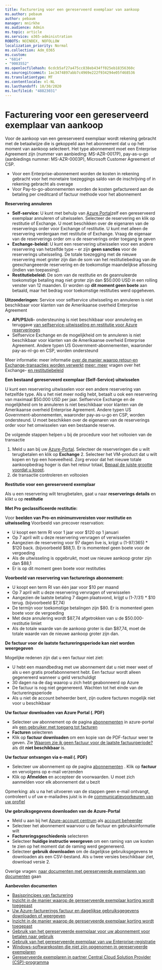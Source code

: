 ```yaml
---
title: Facturering voor een gereserveerd exemplaar van aankoop
ms.author: pebaum
author: pebaum
manager: mnirkhe
ms.audience: Admin
ms.topic: article
ms.service: o365-administration
ROBOTS: NOINDEX, NOFOLLOW
localization_priority: Normal
ms.collection: Adm_O365
ms.custom:
- "6814"
- "9003552"
ms.openlocfilehash: 6cdcb5af27a475cc838eb434ff025eb18356360c
ms.sourcegitcommit: 1ac3474897abb7c4969e222f934294e05f468536
ms.translationtype: MT
ms.contentlocale: nl-NL
ms.lasthandoff: 10/30/2020
ms.locfileid: "48823031"
---
```

# <a name="billing-for-reserved-instance-purchase"></a>Facturering voor een gereserveerd exemplaar van aankoop

Voor de aankoop van een gereserveerd exemplaar wordt rekening gebracht met de betaalwijze die is gekoppeld aan het abonnement dat u op het moment van aankoop selecteert. Het type abonnement moet een Enterprise Agreement zijn (nummer van aanbieding: MS-AZR-0017P), pay-as-u-go (aanbiedings nummer: MS-AZR-0003P), Microsoft Customer Agreement of CSP.

- Voor een Enterprise-abonnement worden de kosten in rekening gebracht voor het monetaire toezeggings saldo van de inschrijving of in rekening gebracht als overage
- Voor Pay-to-go-abonnementen worden de kosten gefactureerd aan de betaling per creditcard of factuur methode voor het abonnement

**Reservering annuleren**

- **Self-service:** U kunt met behulp van [Azure Portal](https://portal.azure.com/#blade/Microsoft_Azure_Reservations/ReservationsBrowseBlade)zelf een gereserveerd exemplaar annuleren of uitwisselen. Selecteer de reservering en klik op restitutie of Exchange. U moet beschikken over de eigenaren van de reserverings order voor Exchange of restitutie. U kunt met alleen de reservering verdergaan met restitutie of Exchange. Vraag de eigenaar van de reserverings order om u de reserverings order toegang te geven
- **Exchange-beleid:** U kunt een reservering uitwisselen voor een andere reservering van hetzelfde type – er zijn **geen sancties** voor de reserverings uitwisseling. De totale toezegging met de nieuwe reservering moet groter zijn dan de som van het restitutiebedrag van de geexchangeeerde reservering en de toekomstige maandelijkse aflossing (indien van toepassing).
- **Restitutiebeleid:** De som van de restitutie en de geannuleerde toekomstige betaling mag niet groter zijn dan $50.000 USD in een rolling venster van 12 maanden. Er worden op **dit moment geen boete** aan betaald, maar het bedrag voor toekomstige restituties werd opgeheven.

**Uitzonderingen:** Service voor selfservice uitwisseling en annuleren is niet beschikbaar voor klanten van de Amerikaanse overheid Enterprise Agreement

- **API/PS/cli-** ondersteuning is niet beschikbaar voor annulering en teruggave [van selfservice-uitwisseling en restitutie voor Azure reserveringen](https://docs.microsoft.com/azure/cost-management-billing/reservations/exchange-and-refund-azure-reservations?WT.mc_id=Portal-Microsoft_Azure_Support)
- Selfservice Exchange en de mogelijkheid om te annuleren is niet beschikbaar voor klanten van de Amerikaanse overheid Enterprise Agreement. Andere typen US Government-abonnementen, waaronder pay-as-nl-go en CSP, worden ondersteund

Meer informatie: meer informatie [over de manier waarop retour-en Exchange-transacties worden verwerkt](https://docs.microsoft.com/azure/billing/billing-azure-reservations-self-service-exchange-and-refund?WT.mc_id=Portal-Microsoft_Azure_Support#how-return-and-exchange-transactions-are-processed) [meer: meer](https://docs.microsoft.com/azure/billing/billing-save-compute-costs-reservations?WT.mc_id=Portal-Microsoft_Azure_Support) vragen over het Exchange- [en restitutiebeleid](https://docs.microsoft.com/azure/billing/billing-azure-reservations-self-service-exchange-and-refund?WT.mc_id=Portal-Microsoft_Azure_Support#exchange-policies)

**Een bestaand gereserveerd exemplaar (Self-Service) uitwisselen**

U kunt een reservering uitwisselen voor een andere reservering van hetzelfde type. Als u het niet meer nodig hebt, betaalt u ook een reservering van maximaal $50.000 USD per jaar. Selfservice Exchange en de mogelijkheid om te annuleren is niet beschikbaar voor klanten van de Amerikaanse overheid Enterprise Agreement. Andere typen US Government-abonnementen, waaronder pay-as-u-go en CSP, worden ondersteund. U moet beschikken over de eigenaren van de reserverings order voor het omwisselen van een bestaande reserve.

De volgende stappen helpen u bij de procedure voor het voltooien van de transactie

1. Meld u aan bij uw [Azure-Portal](https://portal.azure.com/#blade/Microsoft_Azure_Reservations/ReservationsBrowseBlade). Selecteer de reserveringen die u wilt terugbetalen en klik op **Exchange** 2. Selecteer het VM-product dat u wilt kopen en typ een hoeveelheid. Zorg ervoor dat het nieuwe totale aankoopbedrag hoger is dan het retour totaal, [Bepaal de juiste grootte voordat u koopt](https://docs.microsoft.com/azure/virtual-machines/windows/prepay-reserved-vm-instances?WT.mc_id=Portal-Microsoft_Azure_Support#determine-the-right-vm-size-before-you-buy).
3. de transactie controleren en voltooien

**Restitutie voor een gereserveerd exemplaar**

Als u een reservering wilt terugbetalen, gaat u naar **reserverings details** en klikt u op **restitutie**

**Met Pro geclassificeerde restitutie:**

Voor **beelden van Pro-en minimumvereisten voor restitutie en uitwisseling** Voorbeeld van precover reservation:

- U koopt een term RI voor 1 jaar voor $120 op 1 januari
- Op 7 april wilt u deze reservering vervragen of verwisselen
- Aangezien de reservering voor 97 dagen live is, krijgt u (1-97/365) * $120 back. (bijvoorbeeld $88,1). Er is momenteel geen boete voor de vergoeding
- Als de uitwisseling is opgebruikt, moet uw nieuwe aankoop groter zijn dan $88,1
- Er is op dit moment geen boete voor restituties

**Voorbeeld van reservering van facturerings abonnement:**

- U koopt een term RI van één jaar voor $10 per maand
- Op 7 april wilt u deze reservering vervragen of verwisselen
- Aangezien de laatste betaling 7 dagen plaatsvond, krijgt u (1-7/31) * $10 terug. (bijvoorbeeld $7,74)
- De termijn voor toekomstige betalingen zijn $80. Er is momenteel geen boete voor de vergoeding
- Met deze annulering wordt $87,74 afgetrokken van u de $50.000-restitutie limiet
- Als de totale waarde van de aankoop groter is dan $87,74, moet de totale waarde van de nieuwe aankoop groter zijn dan.

**De factuur voor de laatste factureringsperiode kan niet worden weergegeven**

Mogelijke redenen zijn dat u een factuur niet ziet:

- U hebt een maandbedrag met uw abonnement dat u niet meer weet of als u een gratis proefabonnement hebt. Een factuur wordt alleen gegenereerd wanneer u geld verschuldigt
- 30 dagen na de dag waarop u zich hebt geabonneerd op Azure
- De factuur is nog niet gegenereerd. Wachten tot het einde van de factureringsperiode
- Als u niet de account beheerder bent, zijn oudere facturen mogelijk niet voor u beschikbaar

**Uw factuur downloaden van Azure Portal (. PDF)**

- Selecteer uw abonnement op de pagina [abonnementen](https://portal.azure.com/#blade/Microsoft_Azure_Billing/SubscriptionsBlade) in azure-portal als [een gebruiker met toegang tot facturen](https://docs.microsoft.com/azure/billing/billing-manage-access?WT.mc_id=Portal-Microsoft_Azure_Support)
- **Facturen** selecteren
- Klik op **factuur downloaden** om een kopie van de PDF-factuur weer te geven. Zie [Waarom zie ik geen factuur voor de laatste factuurperiode?](https://docs.microsoft.com/azure/billing/billing-download-azure-invoice-daily-usage-date?WT.mc_id=Portal-Microsoft_Azure_Support#noinvoice) als dit **niet beschikbaar** is.

**Uw factuur ontvangen via e-mail (. PDF)**

- Selecteer uw abonnement op de pagina [abonnementen](https://portal.azure.com/#blade/Microsoft_Azure_Billing/SubscriptionsBlade) . Klik op **factuur** en vervolgens op e-mail verzenden
- Klik op **Afmelden** en accepteer de voorwaarden. U moet zich aanmelden voor elk abonnement dat u bezit

Opmerking: als u na het uitvoeren van de stappen geen e-mail ontvangt, controleert u of uw e-mailadres juist is in de [communicatievoorkeuren van uw profiel](https://account.windowsazure.com/profile)

**Uw gebruiksgegevens downloaden van de Azure-Portal**

- Meld u aan bij het [Azure-account centrum](https://account.windowsazure.com/Subscriptions) als [account beheerder](https://docs.microsoft.com/azure/billing/billing-subscription-transfer?WT.mc_id=Portal-Microsoft_Azure_Support#whoisaa)
- Selecteer het abonnement waarvoor u de factuur en gebruiksinformatie wilt
- **Factureringsgeschiedenis** selecteren
- Selecteer **huidige instructie weergeven** om een raming van uw kosten te zien op het moment dat de raming werd gegenereerd.
- Selecteer **gebruik downloaden** om de dagelijkse gebruiksgegevens te downloaden als een CSV-bestand. Als u twee versies beschikbaar ziet, download versie 2.

Overige vragen: [naar documenten met gereserveerde exemplaren van documenten](https://docs.microsoft.com/azure/billing/billing-save-compute-costs-reservations?WT.mc_id=Portal-Microsoft_Azure_Support) gaan

**Aanbevolen documenten**

- [Basisprincipes van facturering](https://docs.microsoft.com/partner-center/billing-basics/?WT.mc_id=Portal-Microsoft_Azure_Support)
- [Inzicht in de manier waarop de gereserveerde exemplaar korting wordt toegepast](https://docs.microsoft.com/azure/billing/billing-understand-vm-reservation-charges/?WT.mc_id=Portal-Microsoft_Azure_Support)
- [Uw Azure-facturerings factuur en dagelijkse gebruiksgegevens downloaden of weergeven](https://docs.microsoft.com/azure/billing/billing-download-azure-invoice-daily-usage-date?WT.mc_id=Portal-Microsoft_Azure_Support)
- [Inzicht in de manier waarop de gereserveerde exemplaar korting wordt toegepast](https://docs.microsoft.com/azure/billing/billing-understand-vm-reservation-charges/?WT.mc_id=Portal-Microsoft_Azure_Support)
- [Gebruik van het gereserveerde exemplaar voor uw abonnement voor betalen naar gebruik](https://docs.microsoft.com/azure/billing/billing-understand-reserved-instance-usage/?WT.mc_id=Portal-Microsoft_Azure_Support)
- [Gebruik van het gereserveerde exemplaar van uw Enterprise-registratie](https://docs.microsoft.com/azure/billing/billing-understand-reserved-instance-usage-ea/?WT.mc_id=Portal-Microsoft_Azure_Support)
- [Windows-softwarekosten die niet zijn opgenomen in gereserveerde exemplaren](https://docs.microsoft.com/azure/billing/billing-reserved-instance-windows-software-costs/?WT.mc_id=Portal-Microsoft_Azure_Support)
- [Gereserveerde exemplaren in partner Central Cloud Solution Provider (CSP)-programma](https://docs.microsoft.com/partner-center/azure-reservations/?WT.mc_id=Portal-Microsoft_Azure_Support)